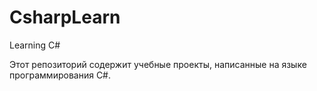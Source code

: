 # CsharpLearn
Learning C#

Этот репозиторий содержит учебные проекты, написанные на языке программирования C#.
